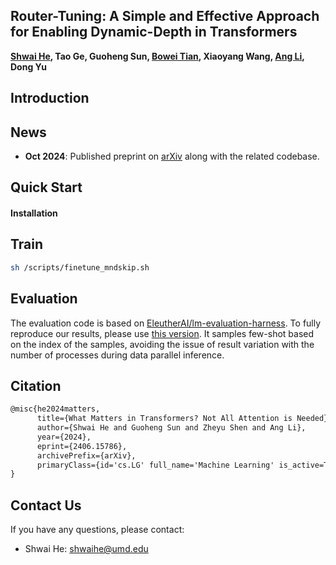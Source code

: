 ## Router-Tuning: A Simple and Effective Approach for Enabling Dynamic-Depth in Transformers

**[Shwai He](https://shwai-he.github.io/), Tao Ge, Guoheng Sun, [Bowei Tian](https://bowei.netlify.app/#about), Xiaoyang Wang, [Ang Li](https://www.ang-li.com/), Dong Yu**

## Introduction

## News

- **Oct 2024**: Published preprint on [arXiv](https://arxiv.org/abs/2410.13184) along with the related codebase.

## Quick Start

#### Installation


## Train

```bash
sh /scripts/finetune_mndskip.sh
```

## Evaluation 

The evaluation code is based on [EleutherAI/lm-evaluation-harness](https://github.com/EleutherAI/lm-evaluation-harness). To fully reproduce our results, please use [this version](https://github.com/s1ghhh/lm-evaluation-harness). It samples few-shot based on the index of the samples, avoiding the issue of result variation with the number of processes during data parallel inference.

## Citation

```latex
@misc{he2024matters,
      title={What Matters in Transformers? Not All Attention is Needed}, 
      author={Shwai He and Guoheng Sun and Zheyu Shen and Ang Li},
      year={2024},
      eprint={2406.15786},
      archivePrefix={arXiv},
      primaryClass={id='cs.LG' full_name='Machine Learning' is_active=True alt_name=None in_archive='cs' is_general=False description='Papers on all aspects of machine learning research (supervised, unsupervised, reinforcement learning, bandit problems, and so on) including also robustness, explanation, fairness, and methodology. cs.LG is also an appropriate primary category for applications of machine learning methods.'}
}
```


## Contact Us

If you have any questions, please contact:

- Shwai He: shwaihe@umd.edu